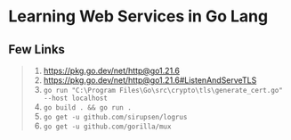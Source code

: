 # Learning Web Services in Go Lang

## Few Links

> 1. <https://pkg.go.dev/net/http@go1.21.6>
> 1. <https://pkg.go.dev/net/http@go1.21.6#ListenAndServeTLS>
> 1. `go run "C:\Program Files\Go\src\crypto\tls\generate_cert.go" --host localhost`
> 1. `go build . && go run .`
> 1. `go get -u github.com/sirupsen/logrus`
> 1. `go get -u github.com/gorilla/mux`